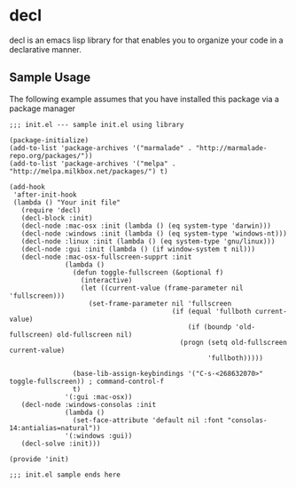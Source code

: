 # decl

decl is an emacs lisp library for that enables you to organize your code in
a declarative manner.

## Sample Usage

The following example assumes that you have installed this package via a package
manager

    ;;; init.el --- sample init.el using library
    
    (package-initialize)
    (add-to-list 'package-archives '("marmalade" . "http://marmalade-repo.org/packages/"))
    (add-to-list 'package-archives '("melpa" . "http://melpa.milkbox.net/packages/") t)
    
    (add-hook 
     'after-init-hook
     (lambda () "Your init file"
       (require 'decl)
       (decl-block :init)
       (decl-node :mac-osx :init (lambda () (eq system-type 'darwin)))
       (decl-node :windows :init (lambda () (eq system-type 'windows-nt)))
       (decl-node :linux :init (lambda () (eq system-type 'gnu/linux)))
       (decl-node :gui :init (lambda () (if window-system t nil)))
       (decl-node :mac-osx-fullscreen-supprt :init
                  (lambda ()
                    (defun toggle-fullscreen (&optional f)
                      (interactive)
                      (let ((current-value (frame-parameter nil 'fullscreen)))
                        (set-frame-parameter nil 'fullscreen
                                             (if (equal 'fullboth current-value)
                                                 (if (boundp 'old-fullscreen) old-fullscreen nil)
                                               (progn (setq old-fullscreen current-value)
                                                      'fullboth)))))
                    
                    (base-lib-assign-keybindings '("C-s-<268632070>" toggle-fullscreen)) ; command-control-f
                    t)
                  '(:gui :mac-osx))
       (decl-node :windows-consolas :init
                  (lambda ()
                    (set-face-attribute 'default nil :font "consolas-14:antialias=natural"))
                  '(:windows :gui))
       (decl-solve :init)))
    
    (provide 'init)
    
    ;;; init.el sample ends here
